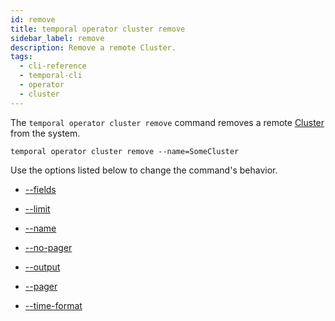 ```yaml
---
id: remove
title: temporal operator cluster remove
sidebar_label: remove
description: Remove a remote Cluster.
tags:
  - cli-reference
  - temporal-cli
  - operator
  - cluster
---
```


The `temporal operator cluster remove` command removes a remote [Cluster](/concepts/what-is-a-temporal-cluster) from the system.

`temporal operator cluster remove --name=SomeCluster`

Use the options listed below to change the command's behavior.

- [--fields](/cli/cmd-options/fields)

- [--limit](/cli/cmd-options/limit)

- [--name](/cli/cmd-options/name)

- [--no-pager](/cli/cmd-options/no-pager)

- [--output](/cli/cmd-options/output)

- [--pager](/cli/cmd-options/pager)

- [--time-format](/cli/cmd-options/time-format)
